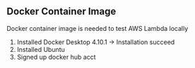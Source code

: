 ## Docker Container Image

Docker container image is needed to test AWS Lambda locally

1. Installed Docker Desktop 4.10.1 -> Installation succeed
2. Installed Ubuntu
3. Signed up docker hub acct

